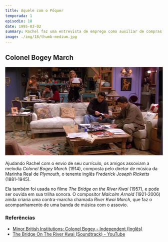 ```yaml
---
title: Aquele com o Pôquer
temporada: 1
episodio: 18
date: 1995-03-02
summary: Rachel faz uma entrevista de emprego como auxiliar de compras de uma elegante loja de departamentos. As mulheres enfrentam os homens em um jogo de pôquer nada amigável.
image: ./img/18/thumb-medium.jpg
---
```


## Colonel Bogey March

![Colonel Bogey March](./img/18/colonel-bogey-march.png)

Ajudando Rachel com o envio de seu currículo, os amigos assoviam a melodia
*Colonel Bogey March* (1914), composta pelo diretor de música da Marinha Real
de *Plymouth*, o tenente inglês *Frederick Joseph Ricketts* (1881-1945).

Ela também foi usada no filme *The Bridge on the River Kwai* (1957), e pode ser
ouvida em sua trilha sonora. O compositor *Malcolm Arnold* (1921-2006) ainda criaria uma
contra-marcha chamada *River Kwai March*, que faz o acompanhamento de uma banda
de música com o assovio.

### Referências

- [Minor British Institutions: Colonel Bogey - Independent (Inglês)](https://www.independent.co.uk/news/uk/this-britain/minor-british-institutions-colonel-bogey-2080160.html)
- [The Bridge On The River Kwai (Soundtrack) - YouTube](https://music.youtube.com/playlist?list=OLAK5uy_mfzGk0bXhekFyvLnYSMtJw-AX61a9dpHQ)
